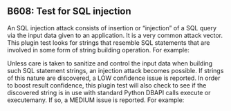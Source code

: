 ## B608: Test for SQL injection

An SQL injection attack consists of insertion or “injection” of a SQL
query via the input data given to an application. It is a very common
attack vector. This plugin test looks for strings that resemble SQL
statements that are involved in some form of string building operation.
For example:

Unless care is taken to sanitize and control the input data when
building such SQL statement strings, an injection attack becomes
possible. If strings of this nature are discovered, a LOW confidence
issue is reported. In order to boost result confidence, this plugin test
will also check to see if the discovered string is in use with standard
Python DBAPI calls execute or executemany. If so, a MEDIUM issue is
reported. For example:

